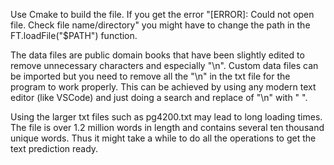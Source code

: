 Use Cmake to build the file. If you get the error "[ERROR]: Could not open file. Check file name/directory" you might have to change the path
in the FT.loadFile("$PATH") function.

The data files are public domain books that have been slightly edited to remove unnecessary characters and especially "\n". Custom data files can
be imported but you need to remove all the "\n" in the txt file for the program to work properly. This can be achieved by using any modern
text editor (like VSCode) and just doing a search and replace of "\n" with " ".

Using the larger txt files such as pg4200.txt may lead to long loading times. The file is over 1.2 million words in length and contains several ten 
thousand unique words. Thus it might take a while to do all the operations to get the text prediction ready.